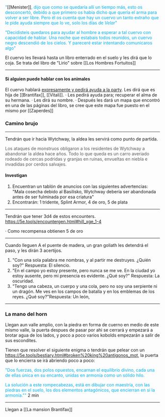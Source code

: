 <font color="#00b0f0">"</font>[[Menister]]<font color="#00b0f0">,</font> <font color="#00b0f0">dijo que como se quedaría allí un tiempo más, esto os desconcertó, debido a que primero os había dicho que quería el arma para volver a ser libre. Pero él os cuenta que hay un cuervo un tanto extraño que le pide ayuda siempre que lo ve, solo los días de *Velar*"</font>

<font color="#00b0f0">"Decidisteis quedaros para ayudar al hombre a esperar a tal cuervo con capacidad de hablar. Una noche que estabais todos reunidos, un cuervo negro descendió de los cielos. Y pareceré estar intentando comunicaros algo"</font>

El cuervo les llevará hasta un libro enterrado en el suelo y les dirá que lo coja. Se trata del libro de "Lirio" sobre [[Los Hombres Fortuitos]]

---
#### Si alguien puede hablar con los animales
El cuervo hablará <u>expresamente y pedirá ayuda a la party</u>. Les dirá que es hija de [[Brantifax]], [[Vitali]].
· Les pedirá ayuda para; recuperar el alma de su hermana.
· Les dirá su nombre.
· Después les dará un mapa que encontró en una de las páginas del libro, se cree que este mapa fue puesto en el mismo por [[Zaperdes]]



### Camino brujo
---
Tendrán que ir hacia Wytchway, la aldea les servirá como punto de partida. 

<font color="#595959">Los ataques de monstruos obligaron a los residentes de Wytchway a abandonar la aldea hace años. Todo lo que queda es un carro averiado rodeado de cercas podridas y granjas en ruinas, envueltas en niebla e invadidas por cerdos salvajes.</font>

#### Investigan
1. Encuentran un tablón de anuncios con las siguientes advertencias: "Mala cosecha debido al Basilisko, Wytchway debería ser abandonada antes de ser fulminada por esa criatura"
2. Encontrarán: 1 tridente, Splint Armor, 4 de oro, 5 de plata

---
Tendrán que tener 3d4 de estos encounters. 
https://5e.tools/encountergen.html#hill_xge_1-4

· Como recompensa obtienen 5 de oro

---
Cuando lleguen
A el puente de madera, un gran goliath les detendrá el paso, y les dirán 3 acertijos. 

1.  "Con una sola palabra me nombras, y al partir me destruyes. ¿Quién soy?" Respuesta: El silencio.
2. "En el campo yo estoy presente, pero nunca se me ve. En la ciudad yo estoy ausente, pero mi presencia es evidente. ¿Qué soy?" Respuesta: La oscuridad.
3. "Tengo una cabeza, un cuerpo y una cola, pero no soy una serpiente ni un dragón. Me ves en los campos de batalla y en los emblemas de los reyes. ¿Qué soy?"Respuesta: Un león,
---
### La mano del horn

Llegan aun valle amplio, con la piedra en forma de cuerno en medio de este mismo valle, la puerta despues de pasar por ahi se cerrará y empezará a brotar agua de los lados, y poco a poco varios kobolds empezarán a salir de sus escondites. 

Tienen que resolver el siguiente enigma o tendrán que pelear con un https://5e.tools/bestiary.html#broken%20king%20antigonos_mot, la puerta que lo encierra se irá abriendo poco a poco: 

<font color="#00b0f0">"Dos fuerzas, dos polos opuestos, encarnan el equilibrio divino, cada una de ellas única en su encanto, unidas en armonía como un sólido hilo.</font>

<font color="#00b0f0">La solución a este rompecabezas, está en dibujar con maestría, con las piedras en el suelo, los dos elementos antagónicos, que encierran en sí la armonía.""</font>
2 min 

---
Llegan a [[La mansion Brantifax]]